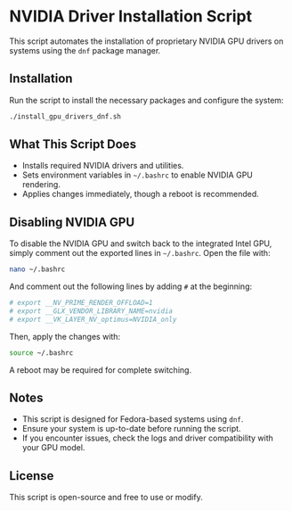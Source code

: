 # NVIDIA Driver Installation Script

This script automates the installation of proprietary NVIDIA GPU drivers on systems using the `dnf` package manager.

## Installation
Run the script to install the necessary packages and configure the system:
```bash
./install_gpu_drivers_dnf.sh
```

## What This Script Does
- Installs required NVIDIA drivers and utilities.
- Sets environment variables in `~/.bashrc` to enable NVIDIA GPU rendering.
- Applies changes immediately, though a reboot is recommended.

## Disabling NVIDIA GPU
To disable the NVIDIA GPU and switch back to the integrated Intel GPU, simply comment out the exported lines in `~/.bashrc`. Open the file with:
```bash
nano ~/.bashrc
```
And comment out the following lines by adding `#` at the beginning:
```bash
# export __NV_PRIME_RENDER_OFFLOAD=1
# export __GLX_VENDOR_LIBRARY_NAME=nvidia
# export __VK_LAYER_NV_optimus=NVIDIA_only
```
Then, apply the changes with:
```bash
source ~/.bashrc
```
A reboot may be required for complete switching.

## Notes
- This script is designed for Fedora-based systems using `dnf`.
- Ensure your system is up-to-date before running the script.
- If you encounter issues, check the logs and driver compatibility with your GPU model.

## License
This script is open-source and free to use or modify.

